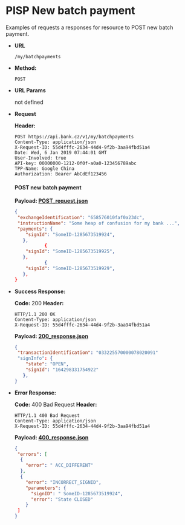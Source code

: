 # PISP New batch payment

Examples of requests a responses for resource to POST new batch payment.

* **URL**

  `/my/batchpayments`

* **Method:**
  
  `POST`
  
*  **URL Params**

   not defined

* **Request**

  **Header:**
  ```http
  POST https://api.bank.cz/v1/my/batchpayments
  Content-Type: application/json
  X-Request-ID: 55d4fffc-2634-44d4-9f2b-3aa94fbd51a4
  Date: Wed, 6 Jan 2019 07:44:01 GMT
  User-Involved: true
  API-key: 00000000-1212-0f0f-a0a0-123456789abc
  TPP-Name: Google China
  Authorization: Bearer AbCdEf123456
  ```
  #### POST new batch payment
  **Payload: [POST_request.json](POST_request.json)**
  ```json
  {
   "exchangeIdentification": "658576010faf0a23dc",
   "instructionName": "Some heap of confusion for my bank ...",
   "payments": {
      "signId": "SomeID-1285673519924",
     },
             {
      "signId": "SomeID-1285673519925",
     },
             {
      "signId": "SomeID-1285673519929",
     },
  }
  ```
 
 
* **Success Response:**
  
  **Code:** 200
  **Header:**
  ```http
  HTTP/1.1 200 OK
  Content-Type: application/json
  X-Request-ID: 55d4fffc-2634-44d4-9f2b-3aa94fbd51a4
  ```

  **Payload: [200_response.json](200_response.json)**
  ```json
  {
   "transactionIdentification": "033225570000078020091"
   "signInfo": {
      "state": "OPEN",
      "signId": "164298331754922"
     },
  }
  ```
 
* **Error Response:**

  **Code:** 400 Bad Request
  **Header:**
  ```http
  HTTP/1.1 400 Bad Request
  Content-Type: application/json
  X-Request-ID: 55d4fffc-2634-44d4-9f2b-3aa94fbd51a4
  ```
  
  **Payload: [400_response.json](400_response.json)**
  ```json
  {
   "errors": [
    {
      "error": " ACC_DIFFERENT"
    },
    {
      "error": "INCORRECT_SIGNID",
      "parameters": {
        "signID": " SomeID-1285673519924",
        "error": "State CLOSED"
      }
   ]
  }
  ```
  